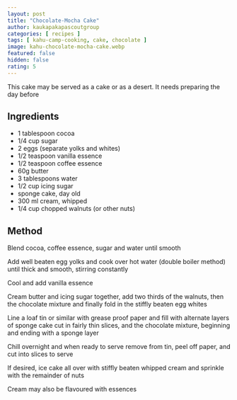 ```yaml
---
layout: post
title: "Chocolate-Mocha Cake"
author: kaukapakapascoutgroup
categories: [ recipes ]
tags: [ kahu-camp-cooking, cake, chocolate ]
image: kahu-chocolate-mocha-cake.webp
featured: false
hidden: false
rating: 5
---
```


This cake may be served as a cake or as a desert. It needs preparing the day before

## Ingredients

* 1 tablespoon cocoa
* 1/4 cup sugar
* 2 eggs (separate yolks and whites)
* 1/2 teaspoon vanilla essence
* 1/2 teaspoon coffee essence
* 60g butter
* 3 tablespoons water
* 1/2 cup icing sugar
* sponge cake, day old
* 300 ml cream, whipped
* 1/4 cup chopped walnuts (or other nuts)

## Method

Blend cocoa, coffee essence, sugar and water until smooth

Add well beaten egg yolks and cook over hot water (double boiler method) until thick and smooth, stirring constantly

Cool and add vanilla essence

Cream butter and icing sugar together, add two thirds of the walnuts, then the chocolate mixture and finally fold in the stiffly beaten egg whites

Line a loaf tin or similar with grease proof paper and fill with alternate layers of sponge cake cut in fairly thin slices, and the chocolate mixture, beginning and ending with a sponge layer

Chill overnight and when ready to serve remove from tin, peel off paper, and cut into slices to serve

If desired, ice cake all over with stiffly beaten whipped cream and sprinkle with the remainder of nuts

Cream may also be flavoured with essences
